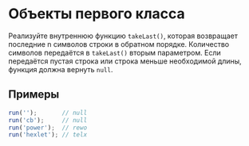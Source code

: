 # Объекты первого класса

Реализуйте внутреннюю функцию `takeLast()`, которая возвращает последние n символов строки в обратном порядке. Количество символов передаётся в `takeLast()` вторым параметром. Если передаётся пустая строка или строка меньше необходимой длины, функция должна вернуть `null`.

## Примеры

```js
run('');       // null
run('cb');     // null
run('power');  // rewo
run('hexlet'); // telx
```
